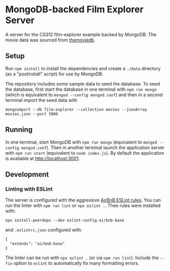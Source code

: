 # MongoDB-backed Film Explorer Server

A server for the CS312 film-explorer example backed by MongoDB. The movie data was sourced from [themoviedb](https://www.themoviedb.org).

## Setup

Run `npm install` to install the dependencies and create a `./data` directory (as a "postinstall" script) for use by MongoDB.

The repository includes some sample data to seed the database. To seed the database, first start the database in one terminal with `npm run mongo` (which is equivalent to `mongod --config mongod.conf`) and then in a second terminal import the seed data with

```
mongoimport --db film-explorer --collection movies --jsonArray movies.json --port 5000
```

## Running

In one terminal, start MongoDB with `npm run mongo` (equivalent to `mongod --config mongod.conf`). Then in another terminal launch the application server  with `npm run start` (equivalent to `node index.js`). By default the application is available at <http://localhost:3001>.

## Development

### Linting with ESLint

The server is configured with the aggressive [AirBnB ESLint rules](https://github.com/airbnb/javascript). You can run the linter with `npm run lint` or `npx eslint .`. Thee rules were installed with:

```
npx install-peerdeps --dev eslint-config-airbnb-base
```

and `.eslintrc.json` configured with:

```
{
  "extends": "airbnb-base"
}
```

The linter can be run with `npx eslint .` (or via `npm run lint`). Include the `--fix` option to `eslint` to automatically fix many formatting errors.

